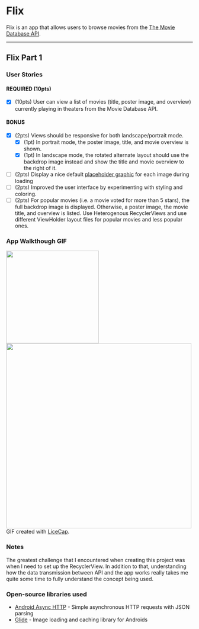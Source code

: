 # Flix
Flix is an app that allows users to browse movies from the [The Movie Database API](http://docs.themoviedb.apiary.io/#).

[comment]: <> (This is a comment, it will not be included 📝 `NOTE - PASTE PART 2 SNIPPET HERE:` Paste the README template for part 2 of this assignment here at the top. This will show a history of your development process, which users stories you completed and how your app looked and functioned at each step.) 

---

## Flix Part 1

### User Stories
[comment]: <> ( `TODO://` In the **User Stories section below**, add an `x` in the `-[ ]` like this `- [x]` for any user story you complete. 🚫 Remove this paragraph after after checking off completed user stories)

#### REQUIRED (10pts)
- [x] (10pts) User can view a list of movies (title, poster image, and overview) currently playing in theaters from the Movie Database API.

#### BONUS
- [x] (2pts) Views should be responsive for both landscape/portrait mode.
   - [x] (1pt) In portrait mode, the poster image, title, and movie overview is shown.
   - [x] (1pt) In landscape mode, the rotated alternate layout should use the backdrop image instead and show the title and movie overview to the right of it.

- [ ] (2pts) Display a nice default [placeholder graphic](https://guides.codepath.org/android/Displaying-Images-with-the-Glide-Library#advanced-usage) for each image during loading
- [ ] (2pts) Improved the user interface by experimenting with styling and coloring.
- [ ] (2pts) For popular movies (i.e. a movie voted for more than 5 stars), the full backdrop image is displayed. Otherwise, a poster image, the movie title, and overview is listed. Use Heterogenous RecyclerViews and use different ViewHolder layout files for popular movies and less popular ones.

### App Walkthough GIF
[comment]: <> ( `TODO://` Add the URL to your animated app walkthough `gif` in the image tag below, `YOUR_GIF_URL_HERE`. Make sure the gif actually renders and animates when viewing this README. 🚫 Remove this paragraph after after adding gif)

<img src="https://github.com/MrSaladdd/Flixster/blob/master/Flixster_Portrait.gif" width=250><br>
<img src="https://github.com/MrSaladdd/Flixster/blob/master/Flixster_Landscape.gif" width=500><br>
GIF created with [LiceCap](http://www.cockos.com/licecap/).

### Notes
The greatest challenge that I encountered when creating this project was when I need to set up the RecyclerView. In addition to that, understanding how the data transmission between API and the app works really takes me quite some time to fully understand the concept being used.

### Open-source libraries used

- [Android Async HTTP](https://github.com/codepath/CPAsyncHttpClient) - Simple asynchronous HTTP requests with JSON parsing
- [Glide](https://github.com/bumptech/glide) - Image loading and caching library for Androids
